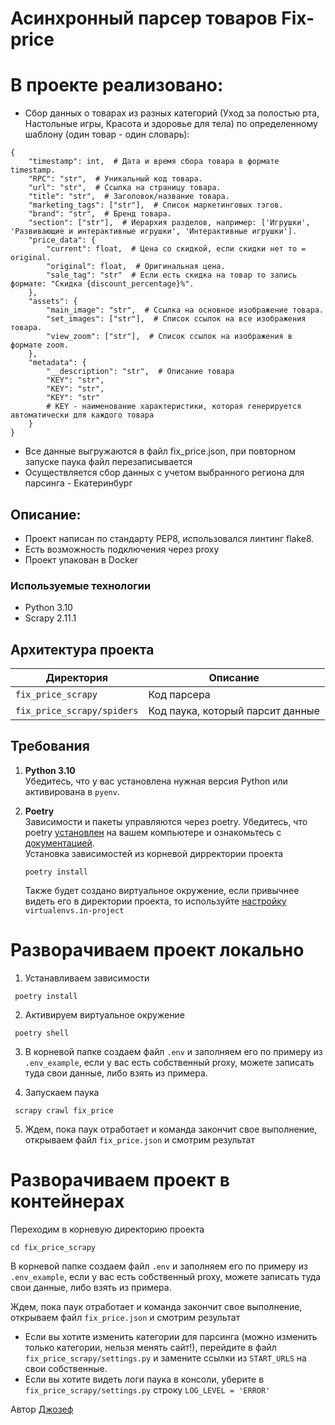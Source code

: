 # Асинхронный парсер товаров Fix-price

# В проекте реализовано:
- Сбор данных о товарах из разных категорий (Уход за полостью рта, Настольные игры, Красота и здоровье для тела) по определенному шаблону (один товар - один словарь):
```
{
    "timestamp": int,  # Дата и время сбора товара в формате timestamp.
    "RPC": "str",  # Уникальный код товара.
    "url": "str",  # Ссылка на страницу товара.
    "title": "str",  # Заголовок/название товара.
    "marketing_tags": ["str"],  # Список маркетинговых тэгов.
    "brand": "str",  # Бренд товара.
    "section": ["str"],  # Иерархия разделов, например: ['Игрушки', 'Развивающие и интерактивные игрушки', 'Интерактивные игрушки'].
    "price_data": {
        "current": float,  # Цена со скидкой, если скидки нет то = original.
        "original": float,  # Оригинальная цена.
        "sale_tag": "str"  # Если есть скидка на товар то запись формате: "Скидка {discount_percentage}%".
    },
    "assets": {
        "main_image": "str",  # Ссылка на основное изображение товара.
        "set_images": ["str"],  # Список ссылок на все изображения товара.
        "view_zoom": ["str"],  # Список ссылок на изображения в формате zoom.
    },
    "metadata": {
        "__description": "str",  # Описание товара
        "KEY": "str",
        "KEY": "str",
        "KEY": "str"
        # KEY - наименование характеристики, которая генерируется автоматически для каждого товара
    }
}
```
- Все данные выгружаются в файл fix_price.json, при повторном запуске паука файл перезаписывается
- Осуществляется сбор данных с учетом выбранного региона для парсинга - Екатеринбург

## Описание:
- Проект написан по стандарту PEP8, использовался линтинг flake8.
- Есть возможность подключения через proxy
- Проект упакован в Docker

### Используемые технологии
- Python 3.10
- Scrapy 2.11.1

## Архитектура проекта

| Директория                 | Описание                                                |
|----------------------------|---------------------------------------------------------|
| `fix_price_scrapy`         | Код парсера                                             |
| `fix_price_scrapy/spiders` | Код паука, который парсит данные                        |

## Требования

1. **Python 3.10**  
   Убедитесь, что у вас установлена нужная версия Python или активирована в
   `pyenv`.

2. **Poetry**  
   Зависимости и пакеты управляются через poetry. Убедитесь, что poetry [установлен](https://python-poetry.org/docs/#installing-with-the-official-installer)
   на вашем компьютере и ознакомьтесь с [документацией](https://python-poetry.org/docs/basic-usage/).  
   Установка зависимостей из корневой дирректории проекта

   ```
   poetry install
   ```

   Также будет создано виртуальное окружение, если привычнее видеть его в
   директории проекта, то
   используйте [настройку](https://python-poetry.org/docs/configuration/#adding-or-updating-a-configuration-setting) `virtualenvs.in-project`


# Разворачиваем проект локально

1. Устанавливаем зависимости
  ```
   poetry install
   ```
2. Активируем виртуальное окружение
  ```
   poetry shell
   ```
3. В корневой папке создаем файл `.env` и заполняем его по примеру из `.env_example`, если у вас есть собственный proxy, можете записать туда свои данные, либо взять из примера.

4. Запускаем паука
  ```
   scrapy crawl fix_price
   ```
5. Ждем, пока паук отработает и команда закончит свое выполнение, открываем файл `fix_price.json` и смотрим результат

# Разворачиваем проект в контейнерах

Переходим в корневую директорию проекта

```shell
cd fix_price_scrapy
```

В корневой папке создаем файл `.env` и заполняем его по примеру из `.env_example`, если у вас есть собственный proxy, можете записать туда свои данные, либо взять из примера.

Ждем, пока паук отработает и команда закончит свое выполнение, открываем файл `fix_price.json` и смотрим результат

- Если вы хотите изменить категории для парсинга (можно изменить только категории, нельзя менять сайт!), перейдите в файл `fix_price_scrapy/settings.py` и замените ссылки из `START_URLS` на свои собственные.
- Если вы хотите видеть логи паука в консоли, уберите в `fix_price_scrapy/settings.py` строку `LOG_LEVEL = 'ERROR'`

Автор [Джозеф](https://github.com/Joseph861020)
